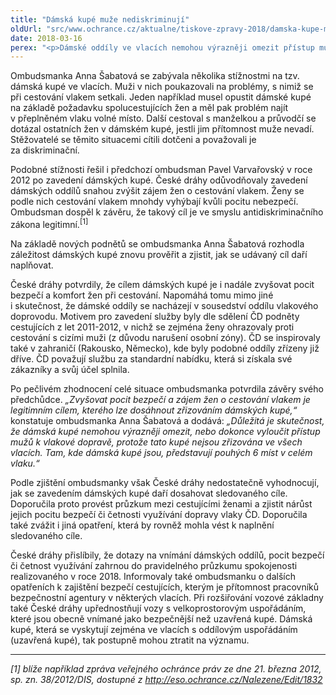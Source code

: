 ```yaml
---
title: "Dámská kupé muže nediskriminují"
oldUrl: "src/www.ochrance.cz/aktualne/tiskove-zpravy-2018/damska-kupe-muze-nediskriminuji"
date: 2018-03-16
perex: "<p>Dámské oddíly ve vlacích nemohou výrazněji omezit přístup mužů k využívání vlakové dopravy, takže se nejedná o diskriminaci. Představují pouze šest vyhrazených míst v celém vlaku a využívají se jen v některých spojích. Podle ombudsmanky navíc dámská kupé sledují legitimní cíl zvýšit pocit bezpečí cestujících žen, tedy i zvýšit zájem žen o cestování vlakem.</p>"
---
```


<!-- imported from the old website -->

<p>Ombudsmanka Anna Šabatová se zabývala několika stížnostmi na tzv. dámská kupé ve vlacích. Muži v nich poukazovali na problémy, s nimiž se při cestování vlakem setkali. Jeden například musel opustit dámské kupé na základě požadavku spolucestujících žen a měl pak problém najít v přeplněném vlaku volné místo. Další cestoval s manželkou a průvodčí se dotázal ostatních žen v dámském kupé, jestli jim přítomnost muže nevadí. Stěžovatelé se těmito situacemi cítili dotčeni a považovali je za diskriminační. </p> <p>Podobné stížnosti řešil i předchozí ombudsman Pavel Varvařovský v roce 2012 po zavedení dámských kupé. České dráhy odůvodňovaly zavedení dámských oddílů snahou zvýšit zájem žen o cestování vlakem. Ženy se podle nich cestování vlakem mnohdy vyhýbají kvůli pocitu nebezpečí. Ombudsman dospěl k závěru, že takový cíl je ve smyslu antidiskriminačního zákona legitimní.<sup>[1]</sup></p> <p>Na základě nových podnětů se ombudsmanka Anna Šabatová rozhodla záležitost dámských kupé znovu prověřit a zjistit, jak se udávaný cíl daří naplňovat.</p> <p>České dráhy potvrdily, že cílem dámských kupé je i nadále zvyšovat pocit bezpečí a komfort žen při cestování. Napomáhá tomu mimo jiné i skutečnost, že dámské oddíly se nacházejí v sousedství oddílu vlakového doprovodu. Motivem pro zavedení služby byly dle sdělení ČD podněty cestujících z let 2011-2012, v nichž se zejména ženy ohrazovaly proti cestování s cizími muži (z důvodu narušení osobní zóny). ČD se inspirovaly také v zahraničí (Rakousko, Německo), kde byly podobné oddíly zřízeny již dříve. ČD považují službu za standardní nabídku, která si získala své zákazníky a svůj účel splnila.</p> <p>Po pečlivém zhodnocení celé situace ombudsmanka potvrdila závěry svého předchůdce. <i>„Zvyšovat pocit bezpečí a zájem žen o cestování vlakem je legitimním cílem, kterého lze dosáhnout zřizováním dámských kupé,“</i> konstatuje ombudsmanka Anna Šabatová a dodává:<i> „Důležitá je skutečnost, že dámská kupé nemohou výrazněji omezit, nebo dokonce vyloučit přístup mužů k vlakové dopravě, protože tato kupé nejsou zřizována ve všech vlacích. Tam, kde dámská kupé jsou, představují pouhých 6 míst v celém vlaku.“</i>  </p> <p>Podle zjištění ombudsmanky však České dráhy nedostatečně vyhodnocují, jak se zavedením dámských kupé daří dosahovat sledovaného cíle. Doporučila proto provést průzkum mezi cestujícími ženami a zjistit nárůst jejich pocitu bezpečí či četnosti využívání dopravy vlaky ČD. Doporučila také zvážit i jiná opatření, která by rovněž mohla vést k naplnění sledovaného cíle.</p><p> České dráhy přislíbily, že dotazy na vnímání dámských oddílů, pocit bezpečí či četnost využívání zahrnou do pravidelného průzkumu spokojenosti realizovaného v roce 2018. Informovaly také ombudsmanku o dalších opatřeních k zajištění bezpečí cestujících, kterým je přítomnost pracovníků bezpečnostní agentury v některých vlacích. Při rozšiřování vozové základny také České dráhy upřednostňují vozy s velkoprostorovým uspořádáním, které jsou obecně vnímané jako bezpečnější než uzavřená kupé. Dámská kupé, která se vyskytují zejména ve vlacích s oddílovým uspořádáním (uzavřená kupé), tak postupně mohou ztratit na významu. </p> <hr /> <p><i>[1] blíže například zpráva veřejného ochránce práv ze dne 21. března 2012, sp. zn. 38/2012/DIS, dostupné z <a title="Otevření do nového okna" href="http://eso.ochrance.cz/Nalezene/Edit/1832" target="_blank">http://eso.ochrance.cz/Nalezene/Edit/1832</a> <img alt="" src="https://www.ochrance.cz/typo3/ext/od_linkdesc/icons/external.gif" class="od_linkdesc_icon_external" /></i> </p>
